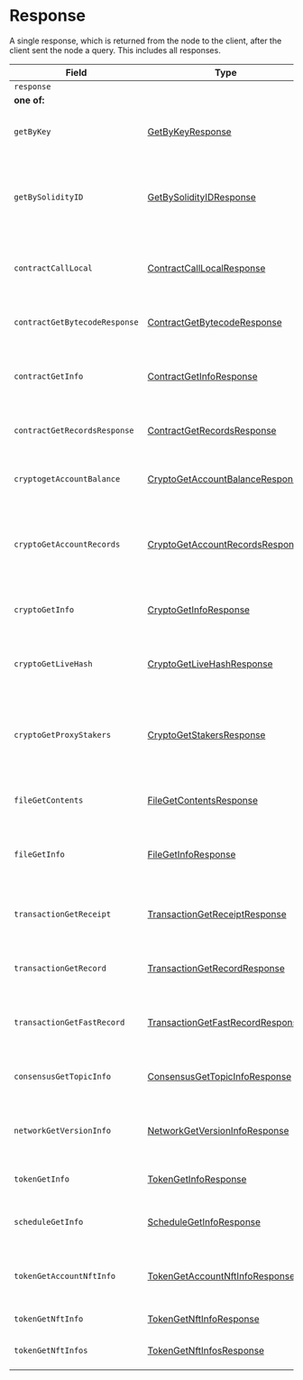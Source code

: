 # Response

A single response, which is returned from the node to the client, after the client sent the node a query. This includes all responses.

| Field                         | Type                                                                                                                                                                | Description                                                                             |
| ----------------------------- | ------------------------------------------------------------------------------------------------------------------------------------------------------------------- | --------------------------------------------------------------------------------------- |
| `response`                    |                                                                                                                                                                     |                                                                                         |
| **one of:**                   |                                                                                                                                                                     |                                                                                         |
| `getByKey`                    | [GetByKeyResponse](https://github.com/theekrystallee/hedera-style-guide/blob/sdk-v1/deprecated/hedera-api/miscellaneous/broken-reference/README.md)                 | Get all entities associated with a given key                                            |
| `getBySolidityID`             | [GetBySolidityIDResponse](https://github.com/theekrystallee/hedera-style-guide/blob/sdk-v1/deprecated/hedera-api/miscellaneous/broken-reference/README.md)          | Get the IDs in the format used in transactions, given the format used in Solidity       |
| `contractCallLocal`           | [ContractCallLocalResponse](https://github.com/theekrystallee/hedera-style-guide/blob/sdk-v1/deprecated/hedera-api/miscellaneous/broken-reference/README.md)        | Response to call a function of a smart contract instance                                |
| `contractGetBytecodeResponse` | [ContractGetBytecodeResponse](https://github.com/theekrystallee/hedera-style-guide/blob/sdk-v1/deprecated/hedera-api/miscellaneous/broken-reference/README.md)      | Get the bytecode for a smart contract instance                                          |
| `contractGetInfo`             | [ContractGetInfoResponse](https://github.com/theekrystallee/hedera-style-guide/blob/sdk-v1/deprecated/hedera-api/miscellaneous/broken-reference/README.md)          | Get information about a smart contract instance                                         |
| `contractGetRecordsResponse`  | [ContractGetRecordsResponse](https://github.com/theekrystallee/hedera-style-guide/blob/sdk-v1/deprecated/hedera-api/miscellaneous/broken-reference/README.md)       | Get all existing records for a smart contract instance                                  |
| `cryptogetAccountBalance`     | [CryptoGetAccountBalanceResponse](https://github.com/theekrystallee/hedera-style-guide/blob/sdk-v1/deprecated/hedera-api/miscellaneous/broken-reference/README.md)  | Get the current balance in a cryptocurrency account                                     |
| `cryptoGetAccountRecords`     | [CryptoGetAccountRecordsResponse](https://github.com/theekrystallee/hedera-style-guide/blob/sdk-v1/deprecated/hedera-api/miscellaneous/broken-reference/README.md)  | Get all the records that currently exist for transactions involving an account          |
| `cryptoGetInfo`               | [CryptoGetInfoResponse](https://github.com/theekrystallee/hedera-style-guide/blob/sdk-v1/deprecated/hedera-api/miscellaneous/broken-reference/README.md)            | Get all information about an account                                                    |
| `cryptoGetLiveHash`           | [CryptoGetLiveHashResponse](../../../docs/hedera-api/miscellaneous/broken-reference/)                                                                               | Get a single claim from a single account (or null if it doesn't exist)                  |
| `cryptoGetProxyStakers`       | [CryptoGetStakersResponse](https://github.com/theekrystallee/hedera-style-guide/blob/sdk-v1/deprecated/hedera-api/miscellaneous/broken-reference/README.md)         | Get all the accounts that proxy stake to a given account, and how much they proxy stake |
| `fileGetContents`             | [FileGetContentsResponse](https://github.com/theekrystallee/hedera-style-guide/blob/sdk-v1/deprecated/hedera-api/miscellaneous/broken-reference/README.md)          | Get the contents of a file (the bytes stored in it)                                     |
| `fileGetInfo`                 | [FileGetInfoResponse](https://github.com/theekrystallee/hedera-style-guide/blob/sdk-v1/deprecated/hedera-api/miscellaneous/broken-reference/README.md)              | Get information about a file, such as its expiration date                               |
| `transactionGetReceipt`       | [TransactionGetReceiptResponse](https://github.com/theekrystallee/hedera-style-guide/blob/sdk-v1/deprecated/hedera-api/miscellaneous/broken-reference/README.md)    | Get a receipt for a transaction (lasts 180 seconds)                                     |
| `transactionGetRecord`        | [TransactionGetRecordResponse](https://github.com/theekrystallee/hedera-style-guide/blob/sdk-v1/deprecated/hedera-api/miscellaneous/broken-reference/README.md)     | Get a record for a transaction (lasts 1 hour)                                           |
| `transactionGetFastRecord`    | [TransactionGetFastRecordResponse](https://github.com/theekrystallee/hedera-style-guide/blob/sdk-v1/deprecated/hedera-api/miscellaneous/broken-reference/README.md) | Get a record for a transaction (lasts 180 seconds)                                      |
| `consensusGetTopicInfo`       | [ConsensusGetTopicInfoResponse](https://github.com/theekrystallee/hedera-style-guide/blob/sdk-v1/deprecated/hedera-api/miscellaneous/broken-reference/README.md)    | Parameters of and state of a consensus topic.                                           |
| `networkGetVersionInfo`       | [NetworkGetVersionInfoResponse](https://github.com/theekrystallee/hedera-style-guide/blob/sdk-v1/deprecated/hedera-api/miscellaneous/broken-reference/README.md)    | Semantic versions of Hedera Services and HAPI proto                                     |
| `tokenGetInfo`                | [TokenGetInfoResponse](https://github.com/theekrystallee/hedera-style-guide/blob/sdk-v1/deprecated/hedera-api/miscellaneous/broken-reference/README.md)             | Get all information about a token                                                       |
| `scheduleGetInfo`             | [ScheduleGetInfoResponse](https://github.com/theekrystallee/hedera-style-guide/blob/sdk-v1/deprecated/hedera-api/miscellaneous/broken-reference/README.md)          | Get all information about a schedule entity                                             |
| `tokenGetAccountNftInfo`      | [TokenGetAccountNftInfoResponse](https://github.com/theekrystallee/hedera-style-guide/blob/sdk-v1/deprecated/hedera-api/miscellaneous/broken-reference/README.md)   | A list of the NFTs associated with the account                                          |
| `tokenGetNftInfo`             | [TokenGetNftInfoResponse](https://github.com/theekrystallee/hedera-style-guide/blob/sdk-v1/deprecated/hedera-api/miscellaneous/broken-reference/README.md)          | All information about an NFT                                                            |
| `tokenGetNftInfos`            | [TokenGetNftInfosResponse](https://github.com/theekrystallee/hedera-style-guide/blob/sdk-v1/deprecated/hedera-api/miscellaneous/broken-reference/README.md)         | A list of the NFTs for the token                                                        |
